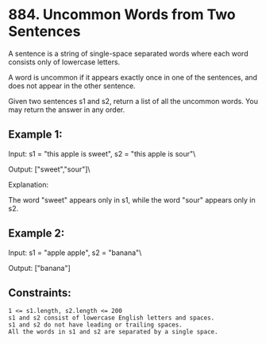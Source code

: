 
# 884. Uncommon Words from Two Sentences
A sentence is a string of single-space separated words where each word consists only of lowercase letters.

A word is uncommon if it appears exactly once in one of the sentences, and does not appear in the other sentence.

Given two sentences s1 and s2, return a list of all the uncommon words. You may return the answer in any order.


## Example 1:

Input: s1 = "this apple is sweet", s2 = "this apple is sour"\

Output: ["sweet","sour"]\

Explanation:

The word "sweet" appears only in s1, while the word "sour" appears only in s2.

## Example 2:

Input: s1 = "apple apple", s2 = "banana"\

Output: ["banana"]


## Constraints:

    1 <= s1.length, s2.length <= 200
    s1 and s2 consist of lowercase English letters and spaces.
    s1 and s2 do not have leading or trailing spaces.
    All the words in s1 and s2 are separated by a single space.

